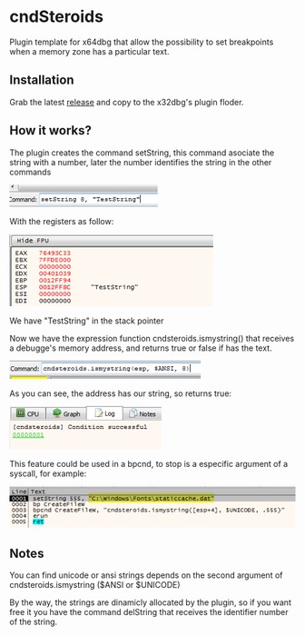 # cndSteroids

Plugin template for x64dbg that allow the possibility to set breakpoints when a memory zone has a particular text.

## Installation

Grab the latest [release](https://github.com/pastaCLS/cndsteroids/blob/master/bin/x32/cndsteroids.dp32) and copy to the x32dbg's plugin floder.

## How it works?

The plugin creates the command setString, this command asociate the string with a number, later the number identifies the string in the other commands

![alt tag](doc/setString.png?raw=true)

With the registers as follow:

![alt tag](doc/TestString-esp.png?raw=true)

We have "TestString" in the stack pointer

Now we have the expression function cndsteroids.ismystring() that receives a debugge's memory address, and returns true or false if has the text.

![alt tag](doc/ismystring.png?raw=true)

As you can see, the address has our string, so returns true:

![alt tag](doc/return.png?raw=true)

This feature could be used in a bpcnd, to stop is a especific argument of a syscall, for example:

![alt tag](doc/script.png?raw=true)

## Notes

You can find unicode or ansi strings depends on the second argument of cndsteroids.ismystring ($ANSI or $UNICODE)

By the way, the strings are dinamicly allocated by the plugin, so if you want free it you have the command delString that receives the identifier number of the string.
